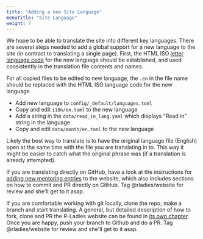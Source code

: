 ```yaml
---
title: "Adding a new Site Language"
menuTitle: "Site Language"
weight: 7
---
```


We hope to be able to translate the site into different key languages.
There are several steps needed to add a global support for a new language to the site (in contrast to translating a single page).
First, the HTML ISO [letter language code](https://www.w3schools.com/tags/ref_language_codes.asp) for the new language should be established, and used consistently in the translation file contents and names.

For all copied files to be edited to new language, the `.en` in the file name should be replaced with the HTML ISO language code for the new language.

- Add new language to `config/_default/languages.toml`
- Copy and edit `i18n/en.toml` to the new language
- Add a string in the `data/read_in_lang.yaml` which displays "Read in" string in the language.
- Copy and edit `data/month/en.toml` to the new language

Likely the best way to translate is to have the original language file (English) open at the same time with the file you are translating in to. This way it might be easier to catch what the original phrase was (if a translation is already attempted).

If you are translating directly on GitHub, have a look at the instructions for [adding new mentoring entries](https://github.com/rladies/website/wiki/Adding-entries-to-the-mentoring-program-page) to the website, which also includes sections on how to commit and PR directly on GitHub.
Tag @rladies/website for review and she'll get to it asap.

If you are comfortable working with git locally, clone the repo, make a branch and start translating.
A general, but detailed description of how to fork, clone and PR the R-Ladies website can be found in [its own chapter](/comm/website/fork-clone-pr).
Once you are happy, push your branch to Github and do a PR. Tag @rladies/website for review and she'll get to it asap.
